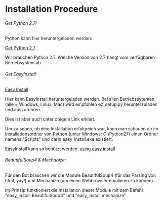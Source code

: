 Installation Procedure
==========

###### Get Python 2.7!

Python kann hier heruntergeladen werden:

[Get Python 2.7](http://www.python.org/getit/)

Wir brauchen Python 2.7. Welche Version von 2.7 hängt vom verfügbaren Betriebsystem ab.


###### Get EasyInstall:

[Easy Install](https://pypi.python.org/pypi/setuptools#installation-instructions)

Hier kann EasyInstall heruntergeladen werden. 
Bei allen Betriebssytemen (alle = Windows, Linux, Mac) wird empfohlen ez_setup.py herunterzuladen und auszuführen. 

Dies ist aber auch unter obigem Link erklärt.

Um zu sehen, ob eine Installation erfolgreich war, kann man schauen ob im Installationsordner von Python (unter 
Windows: C:\Python27\) einen Ordner namens "Scripts" und darin easy_install.exe existiert.

EasyInstall kann so benützt werden:
[using easy install](https://pythonhosted.org/setuptools/easy_install.html#downloading-and-installing-a-package)

###### BeautifulSoup4 & Mechanize:

Für den Bot brauchen wir die Module BeautifulSoup4 (für das Parsing von html, yay!) und Mechanize (um einen Webbrowser
emulieren zu können).

Im Prinzip funktioniert die Installation dieser Module mit dem Befehl "easy_install BeautifulSoup4" und "easy_install 
mechanize"
